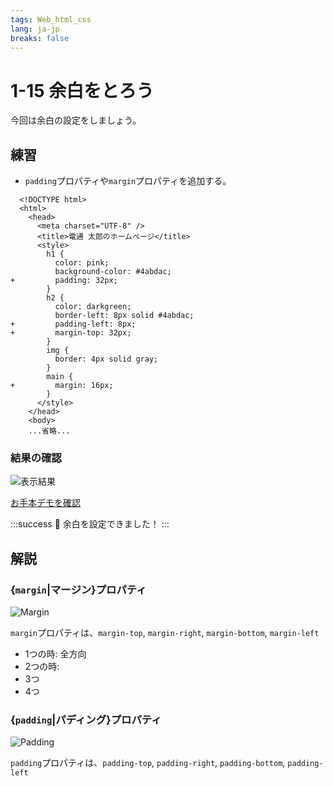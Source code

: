 ```yaml
---
tags: Web_html_css
lang: ja-jp
breaks: false
---
```


# 1-15 余白をとろう

<!-- 目標 -->
今回は余白の設定をしましょう。

## 練習

<!-- 指示 -->
 - `padding`プロパティや`margin`プロパティを追加する。

```diff=1
  <!DOCTYPE html>
  <html>
    <head>
      <meta charset="UTF-8" />
      <title>電通 太郎のホームページ</title>
      <style>
        h1 {
          color: pink;
          background-color: #4abdac;
+         padding: 32px;
        }
        h2 {
          color: darkgreen;
          border-left: 8px solid #4abdac;
+         padding-left: 8px;
+         margin-top: 32px;
        }
        img {
          border: 4px solid gray;
        }
        main {
+         margin: 16px;
        }
      </style>
    </head>
    <body>
    ...省略...
```

### 結果の確認

<!-- 結果画像 -->
![表示結果](https://uec-programming.github.io/basic_training/web-sample/img/demo1-15.png)

<!-- お手本リンク -->
[お手本デモを確認](https://uec-programming.github.io/basic_training/web-sample/demo1-15.html "デモ")

<!-- お祝い -->
:::success
:tada: 余白を設定できました！
:::


## 解説

### {`margin`|マージン}プロパティ

<!-- マージンは外側の余白。 -->

![Margin](https://uec-programming.github.io/basic_training/web-sample/img/margin.png)

<!-- まとめて"ショートハンド"！ -->
`margin`プロパティは、`margin-top`, `margin-right`, `margin-bottom`, `margin-left`

 - 1つの時: 全方向
 - 2つの時:
 - 3つ
 - 4つ

<!--
参考: https://developer.mozilla.org/ja/docs/Web/CSS/margin 
-->

### {`padding`|パディング}プロパティ

<!-- マージンは外側の余白。 -->

![Padding](https://uec-programming.github.io/basic_training/web-sample/img/padding.png)

<!-- まとめて"ショートハンド"！ -->
`padding`プロパティは、`padding-top`, `padding-right`, `padding-bottom`, `padding-left`



<!-- 
参考: https://developer.mozilla.org/ja/docs/Web/CSS/padding 
-->